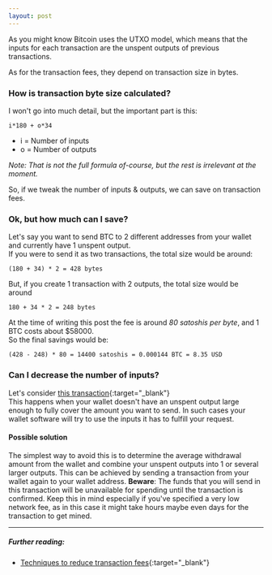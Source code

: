 ```yaml
---
layout: post
---
```


As you might know Bitcoin uses the UTXO model, which means that the inputs for each transaction are the unspent outputs of previous transactions.

As for the transaction fees, they depend on transaction size in bytes.

### How is transaction byte size calculated?
I won't go into much detail, but the important part is this:
```
i*180 + o*34
```
* i = Number of inputs
* o = Number of outputs

_Note: That is not the full formula of-course, but the rest is irrelevant at the moment._

So, if we tweak the number of inputs & outputs, we can save on transaction fees.

### Ok, but how much can I save?
Let's say you want to send BTC to 2 different addresses from your wallet and currently have 1 unspent output.  
If you were to send it as two transactions, the total size would be around: 
```
(180 + 34) * 2 = 428 bytes
```

But, if you create 1 transaction with 2 outputs, the total size would be around 
```
180 + 34 * 2 = 248 bytes
```
At the time of writing this post the fee is around *80 satoshis per byte*, and 1 BTC costs about $58000.  
So the final savings would be:
```
(428 - 248) * 80 = 14400 satoshis = 0.000144 BTC = 8.35 USD
```

### Can I decrease the number of inputs?
Let's consider [this transaction](https://blockchair.com/bitcoin/transaction/5519fee8179e790d04ab17bb1de7cad766cdf32eba170bfe8e7c18fcf34d9367){:target="_blank"}  
This happens when your wallet doesn't have an unspent output large enough to fully cover the amount you want to send. In such cases your wallet software will try to use the inputs it has to fulfill your request.

#### Possible solution
The simplest way to avoid this is to determine the average withdrawal amount from the wallet and combine your unspent outputs into 1 or several larger outputs.
This can be achieved by sending a transaction from your wallet again to your wallet address. **Beware**: The funds that you will send in this transaction will be unavailable for spending until the transaction is confirmed. Keep this in mind especially if you've specified a very low network fee, as in this case it might take hours maybe even days for the transaction to get mined.

---
##### Further reading:
* [Techniques to reduce transaction fees](https://en.bitcoin.it/wiki/Techniques_to_reduce_transaction_fees){:target="_blank"}
